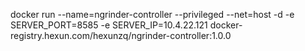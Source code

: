 docker run --name=ngrinder-controller --privileged --net=host -d -e SERVER_PORT=8585 -e SERVER_IP=10.4.22.121 docker-registry.hexun.com/hexunzq/ngrinder-controller:1.0.0